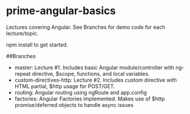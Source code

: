 # prime-angular-basics
Lectures covering Angular. See Branches for demo code for each lecture/topic.

npm install to get started.

##Branches
* master: Lecture #1. Includes basic Angular module/controller with ng-repeat directive, $scope, functions, and local variables.
* custom-directives-http: Lecture #2. Includes custom directive with HTML partial, $http usage for POST/GET.
* routing: Angular routing using ngRoute and app.config
* factories: Angular Factories implemented. Makes use of $http promise/deferred objects to handle async issues
